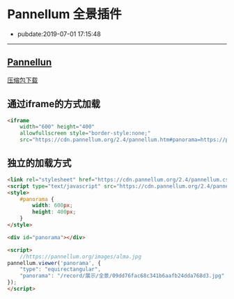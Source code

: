 # Pannellum 全景插件

- pubdate:2019-07-01 17:15:48

--------

## [Pannellun](https://pannellum.org/documentation/examples/simple-example/)
[压缩包下载](./pannellum-2.4.0.zip)

## 通过iframe的方式加载

````html
<iframe
    width="600" height="400"
    allowfullscreen style="border-style:none;"
    src="https://cdn.pannellum.org/2.4/pannellum.htm#panorama=https://pannellum.org/images/alma.jpg"></iframe>
````

## 独立的加载方式

````html
<link rel="stylesheet" href="https://cdn.pannellum.org/2.4/pannellum.css"/>
<script type="text/javascript" src="https://cdn.pannellum.org/2.4/pannellum.js"></script>
<style>
    #panorama {
        width: 600px;
        height: 400px;
    }
</style>

<div id="panorama"></div>

<script>
    //https://pannellum.org/images/alma.jpg
pannellum.viewer('panorama', {
    "type": "equirectangular",
    "panorama": "/record/展示/全景/09dd76fac68c341b6aafb24dda768d3.jpg"
});
</script>
````
